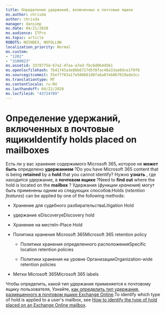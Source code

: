 ```yaml
---
title: Определение удержаний, включенных в почтовые ящики
ms.author: chrisda
author: chrisda
manager: dansimp
ms.date: 04/21/2020
ms.audience: ITPro
ms.topic: article
ROBOTS: NOINDEX, NOFOLLOW
localization_priority: Normal
ms.custom:
- "1202"
- "3100023"
ms.assetid: 3378775d-67a2-47aa-a7ed-fbc6d0b4d561
ms.openlocfilehash: 7b41745a3e86b6727d5f8fac48a33ae8dce1f9f8
ms.sourcegitcommit: 55eff703a17e500681d8fa6a87eb067019ade3cc
ms.translationtype: MT
ms.contentlocale: ru-RU
ms.lasthandoff: 04/22/2020
ms.locfileid: "43724789"
---
```

# <a name="identify-holds-placed-on-mailboxes"></a><span data-ttu-id="36165-102">Определение удержаний, включенных в почтовые ящики</span><span class="sxs-lookup"><span data-stu-id="36165-102">Identify holds placed on mailboxes</span></span>

<span data-ttu-id="36165-103">Есть ли у вас хранение содержимого Microsoft 365, которое не **может быть** определено **удержанием** ?</span><span class="sxs-lookup"><span data-stu-id="36165-103">Do you have Microsoft 365 content that is being **retained** by a **hold** that you cannot identify?</span></span> <span data-ttu-id="36165-104">Нужно **узнать** , где находится удержание, в **почтовом ящике** ?</span><span class="sxs-lookup"><span data-stu-id="36165-104">Need to **find out** where the hold is located on the **mailbox** ?</span></span> <span data-ttu-id="36165-105">Удержания (*функции хранения*) могут быть применены одним из следующих способов:</span><span class="sxs-lookup"><span data-stu-id="36165-105">Holds (*retention features*) can be applied by one of the following methods:</span></span>
  
- <span data-ttu-id="36165-106">Хранение для судебного разбирательства</span><span class="sxs-lookup"><span data-stu-id="36165-106">Litigation Hold</span></span>

- <span data-ttu-id="36165-107">удержание eDiscovery</span><span class="sxs-lookup"><span data-stu-id="36165-107">eDiscovery hold</span></span>

- <span data-ttu-id="36165-108">Хранение на месте</span><span class="sxs-lookup"><span data-stu-id="36165-108">In-Place Hold</span></span>

- <span data-ttu-id="36165-109">Политика хранения Microsoft 365</span><span class="sxs-lookup"><span data-stu-id="36165-109">Microsoft 365 retention policy</span></span> 

  - <span data-ttu-id="36165-110">Политики хранения определенного расположения</span><span class="sxs-lookup"><span data-stu-id="36165-110">Specific location retention policies</span></span>

  - <span data-ttu-id="36165-111">Политики хранения на уровне Организации</span><span class="sxs-lookup"><span data-stu-id="36165-111">Organization-wide retention policies</span></span>

- <span data-ttu-id="36165-112">Метки Microsoft 365</span><span class="sxs-lookup"><span data-stu-id="36165-112">Microsoft 365 labels</span></span>

<span data-ttu-id="36165-113">Чтобы определить, какой тип удержания применяется к почтовому ящику пользователя, Узнайте, [как определить тип удержания, размещенного в почтовом ящике Exchange Online](https://docs.microsoft.com/office365/securitycompliance/identify-a-hold-on-an-exchange-online-mailbox).</span><span class="sxs-lookup"><span data-stu-id="36165-113">To identify which type of hold is applied to a user's mailbox, see [How to identify the type of hold placed on an Exchange Online mailbox](https://docs.microsoft.com/office365/securitycompliance/identify-a-hold-on-an-exchange-online-mailbox).</span></span>
